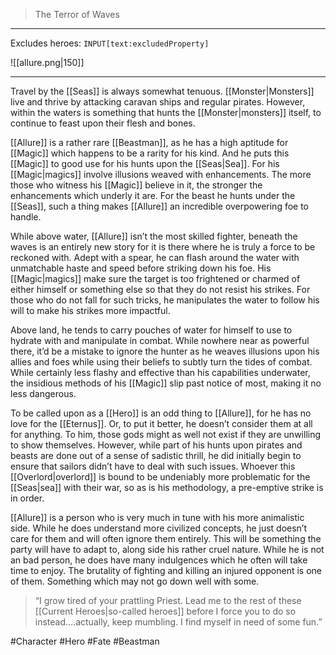 >The Terror of Waves
---

Excludes heroes: `INPUT[text:excludedProperty]`

![[allure.png|150]]

---
Travel by the [[Seas]] is always somewhat tenuous. [[Monster|Monsters]] live and thrive by attacking caravan ships and regular pirates. However, within the waters is something that hunts the [[Monster|monsters]] itself, to continue to feast upon their flesh and bones. 

[[Allure]] is a rather rare [[Beastman]], as he has a high aptitude for [[Magic]] which happens to be a rarity for his kind. And he puts this [[Magic]] to good use for his hunts upon the [[Seas|Sea]]. For his [[Magic|magics]] involve illusions weaved with enhancements. The more those who witness his [[Magic]] believe in it, the stronger the enhancements which underly it are. For the beast he hunts under the [[Seas]], such a thing makes [[Allure]] an incredible overpowering foe to handle.

While above water, [[Allure]] isn’t the most skilled fighter, beneath the waves is an entirely new story for it is there where he is truly a force to be reckoned with. Adept with a spear, he can flash around the water with unmatchable haste and speed before striking down his foe. His [[Magic|magics]] make sure the target is too frightened or charmed of either himself or something else so that they do not resist his strikes. For those who do not fall for such tricks, he manipulates the water to follow his will to make his strikes more impactful.

Above land, he tends to carry pouches of water for himself to use to hydrate with and manipulate in combat. While nowhere near as powerful there, it’d be a mistake to ignore the hunter as he weaves illusions upon his allies and foes while using their beliefs to subtly turn the tides of combat. While certainly less flashy and effective than his capabilities underwater, the insidious methods of his [[Magic]] slip past notice of most, making it no less dangerous.

To be called upon as a [[Hero]] is an odd thing to [[Allure]], for he has no love for the [[Eternus]]. Or, to put it better, he doesn’t consider them at all for anything. To him, those gods might as well not exist if they are unwilling to show themselves. However, while part of his hunts upon pirates and beasts are done out of a sense of sadistic thrill, he did initially begin to ensure that sailors didn’t have to deal with such issues. Whoever this [[Overlord|overlord]] is bound to be undeniably more problematic for the [[Seas|sea]] with their war, so as is his methodology, a pre-emptive strike is in order.

[[Allure]] is a person who is very much in tune with his more animalistic side. While he does understand more civilized concepts, he just doesn’t care for them and will often ignore them entirely. This will be something the party will have to adapt to, along side his rather cruel nature. While he is not an bad person, he does have many indulgences which he often will take time to enjoy. The brutality of fighting and killing an injured opponent is one of them. Something which may not go down well with some.

>“I grow tired of your prattling Priest. Lead me to the rest of these [[Current Heroes|so-called heroes]] before I force you to do so instead….actually, keep mumbling. I find myself in need of some fun.”

#Character #Hero #Fate #Beastman